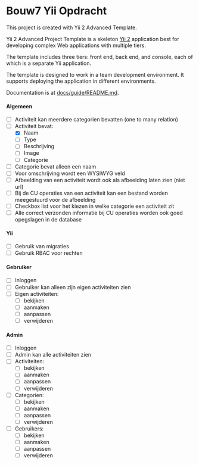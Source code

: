 Bouw7 Yii Opdracht
==================

This project is created with Yii 2 Advanced Template.

Yii 2 Advanced Project Template is a skeleton [Yii 2](http://www.yiiframework.com/) application best for
developing complex Web applications with multiple tiers.

The template includes three tiers: front end, back end, and console, each of which
is a separate Yii application.

The template is designed to work in a team development environment. It supports
deploying the application in different environments.

Documentation is at [docs/guide/README.md](docs/guide/README.md).

#### Algemeen
- [ ] Activiteit kan meerdere categorien bevatten (one to many relation)
- [ ] Activiteit bevat:
	- [x] Naam
	- [ ] Type
	- [ ] Beschrijving
	- [ ] Image
	- [ ] Categorie
- [ ] Categorie bevat alleen een naam
- [ ] Voor omschrijving wordt een WYSIWYG veld
- [ ] Afbeelding van een activiteit wordt ook als afbeelding laten zien (niet url)
- [ ] Bij de CU operaties van een activiteit kan een bestand worden meegestuurd voor de afbeelding
- [ ] Checkbox list voor het kiezen in welke categorie een activiteit zit
- [ ] Alle correct verzonden informatie bij CU operaties worden ook goed opegslagen in de database

#### Yii
- [ ] Gebruik van migraties
- [ ] Gebruik RBAC voor rechten

#### Gebruiker
- [ ] Inloggen
- [ ] Gebruiker kan alleen zijn eigen activiteiten zien
- [ ] Eigen activiteiten:
	- [ ] bekijken
	- [ ] aanmaken
	- [ ] aanpassen
	- [ ] verwijderen

#### Admin
- [ ] Inloggen
- [ ] Admin kan alle activiteiten zien
- [ ] Activiteiten:
	- [ ] bekijken
	- [ ] aanmaken
	- [ ] aanpassen
	- [ ] verwijderen
- [ ] Categorien:
	- [ ] bekijken
	- [ ] aanmaken
	- [ ] aanpassen
	- [ ] verwijderen
- [ ] Gebruikers:
	- [ ] bekijken
	- [ ] aanmaken
	- [ ] aanpassen
	- [ ] verwijderen
